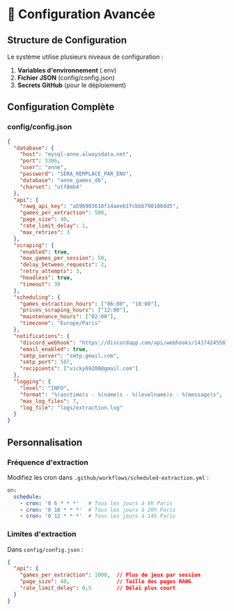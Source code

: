 # 🔧 Configuration Avancée

## Structure de Configuration

Le système utilise plusieurs niveaux de configuration :

1. **Variables d'environnement** (.env)
2. **Fichier JSON** (config/config.json)  
3. **Secrets GitHub** (pour le déploiement)

## Configuration Complète

### config/config.json
```json
{
  "database": {
    "host": "mysql-anne.alwaysdata.net",
    "port": 3306,
    "user": "anne",
    "password": "SERA_REMPLACE_PAR_ENV",
    "database": "anne_games_db",
    "charset": "utf8mb4"
  },
  "api": {
    "rawg_api_key": "a596903618f14aeeb1fcbbb790180dd5",
    "games_per_extraction": 500,
    "page_size": 40,
    "rate_limit_delay": 1,
    "max_retries": 3
  },
  "scraping": {
    "enabled": true,
    "max_games_per_session": 50,
    "delay_between_requests": 2,
    "retry_attempts": 3,
    "headless": true,
    "timeout": 30
  },
  "scheduling": {
    "games_extraction_hours": ["06:00", "18:00"],
    "prices_scraping_hours": ["12:00"],
    "maintenance_hours": ["02:00"],
    "timezone": "Europe/Paris"
  },
  "notifications": {
    "discord_webhook": "https://discordapp.com/api/webhooks/1417424556783697950/mQR0dloyGcQr27snqvFEhKntCoFO1aLXPBKiMqZkpy_NieDq9ve2uPLO_sYYcqw7vOAc",
    "email_enabled": true,
    "smtp_server": "smtp.gmail.com",
    "smtp_port": 587,
    "recipients": ["vicky69200@gmail.com"]
  },
  "logging": {
    "level": "INFO",
    "format": "%(asctime)s - %(name)s - %(levelname)s - %(message)s",
    "max_log_files": 7,
    "log_file": "logs/extraction.log"
  }
}
```

## Personnalisation

### Fréquence d'extraction
Modifiez les cron dans `.github/workflows/scheduled-extraction.yml` :

```yaml
on:
  schedule:
    - cron: '0 6 * * *'   # Tous les jours à 8h Paris
    - cron: '0 18 * * *'  # Tous les jours à 20h Paris  
    - cron: '0 12 * * *'  # Tous les jours à 14h Paris
```

### Limites d'extraction
Dans `config/config.json` :

```json
{
  "api": {
    "games_per_extraction": 1000,  // Plus de jeux par session
    "page_size": 40,               // Taille des pages RAWG
    "rate_limit_delay": 0.5        // Délai plus court
  }
}
```
